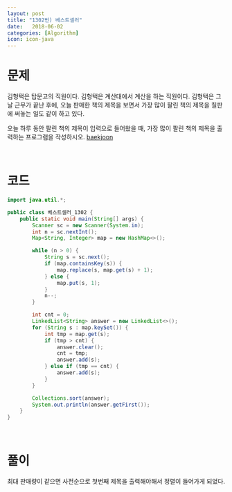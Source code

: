 ```yaml
---
layout: post
title: "1302번) 베스트셀러"
date:   2018-06-02
categories: [Algorithm]
icon: icon-java
---
```


# 문제
김형택은 탑문고의 직원이다. 김형택은 계산대에서 계산을 하는 직원이다. 김형택은 그날 근무가 끝난 후에, 오늘 판매한 책의 제목을 보면서 가장 많이 팔린 책의 제목을 칠판에 써놓는 일도 같이 하고 있다.

오늘 하루 동안 팔린 책의 제목이 입력으로 들어왔을 때, 가장 많이 팔린 책의 제목을 출력하는 프로그램을 작성하시오. [baekjoon](https://www.acmicpc.net/problem/1302)

<br>

# 코드
```java
import java.util.*;

public class 베스트셀러_1302 {
    public static void main(String[] args) {
        Scanner sc = new Scanner(System.in);
        int n = sc.nextInt();
        Map<String, Integer> map = new HashMap<>();

        while (n > 0) {
            String s = sc.next();
            if (map.containsKey(s)) {
                map.replace(s, map.get(s) + 1);
            } else {
                map.put(s, 1);
            }
            n--;
        }

        int cnt = 0;
        LinkedList<String> answer = new LinkedList<>();
        for (String s : map.keySet()) {
            int tmp = map.get(s);
            if (tmp > cnt) {
                answer.clear();
                cnt = tmp;
                answer.add(s);
            } else if (tmp == cnt) {
                answer.add(s);
            }
        }

        Collections.sort(answer);
        System.out.println(answer.getFirst());
    }
}
```

<br>

# 풀이
최대 판매량이 같으면 사전순으로 첫번째 제목을 출력해야해서 정렬이 들어가게 되었다.
